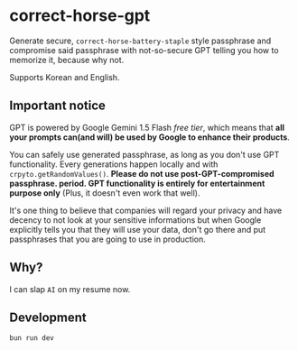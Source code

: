 # correct-horse-gpt

Generate secure, `correct-horse-battery-staple` style passphrase and compromise said passphrase with not-so-secure GPT telling you how to memorize it, because why not.

Supports Korean and English.

## Important notice

GPT is powered by Google Gemini 1.5 Flash *free tier*, which means that **all your prompts can(and will) be used by Google to enhance their products**.

You can safely use generated passphrase, as long as you don't use GPT functionality. Every generations happen locally and with `crpyto.getRandomValues()`. **Please do not use post-GPT-compromised passphrase. period. GPT functionality is entirely for entertainment purpose only** (Plus, it doesn't even work that well).

It's one thing to believe that companies will regard your privacy and have decency to not look at your sensitive informations but when Google explicitly tells you that they will use your data, don't go there and put passphrases that you are going to use in production.

## Why?

I can slap `AI` on my resume now.

## Development

```
bun run dev
```

